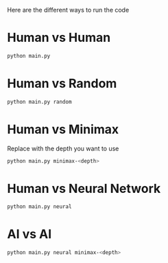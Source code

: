 Here are the different ways to run the code
# Human vs Human
```bash
python main.py
```
# Human vs Random
```bash
python main.py random
```
# Human vs Minimax
Replace <depth> with the depth you want to use
```bash
python main.py minimax-<depth>
```
# Human vs Neural Network
```bash
python main.py neural
```
# AI vs AI
```bash
python main.py neural minimax-<depth>
```
